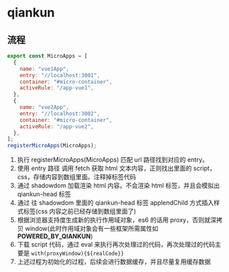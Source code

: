 # qiankun

## 流程

```js
export const MicroApps = [
  {
    name: "vue1App",
    entry: "//localhost:3001",
    container: "#micro-container",
    activeRule: "/app-vue1",
  },
  {
    name: "vue2App",
    entry: "//localhost:3002",
    container: "#micro-container",
    activeRule: "/app-vue2",
  },
];
registerMicroApps(MicroApps);
```

1. 执行 registerMicroApps(MicroApps) 匹配 url 路径找到对应的 entry。
2. 使用 entry 路径 调用 fetch 获取 html 文本内容，正则找出里面的 script，css，存储内容到数组里面。注释掉标签代码
3. 通过 shadowdom 加载渲染 html 内容。不会渲染 html 标签，并且会模拟出 qiankun-head 标签
4. 通过 往 shadowdom 里面的 qiankun-head 标签 applendChild 方式插入样式标签(css 内容之前已经存储到数组里面了)
5. 根据浏览器支持度生成新的执行作用域对象，es6 的话用 proxy，否则就深拷贝 window(此时作用域对象会有一些框架所需属性如 **POWERED_BY_QIANKUN**)
6. 下载 script 代码，通过 eval 来执行再次处理过的代码，再次处理过的代码主要是 `with(proxyWindow){${realCode}}`  
7. 上述过程为初始化的过程，后续会进行数据缓存，并且尽量复用缓存数据  

